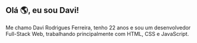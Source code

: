 ## Olá 🌎, eu sou Davi!

Me chamo Davi Rodrigues Ferreira, tenho 22 anos e sou um desenvolvedor Full-Stack Web, trabalhando principalmente com HTML, CSS e JavaScript.
<!--
**DaviRFerreir4/DaviRFerreir4** is a ✨ _special_ ✨ repository because its `README.md` (this file) appears on your GitHub profile.

Here are some ideas to get you started:

- 🔭 I’m currently working on ...
- 🌱 I’m currently learning ...
- 👯 I’m looking to collaborate on ...
- 🤔 I’m looking for help with ...
- 💬 Ask me about ...
- 📫 How to reach me: ...
- 😄 Pronouns: ...
- ⚡ Fun fact: ...
-->

